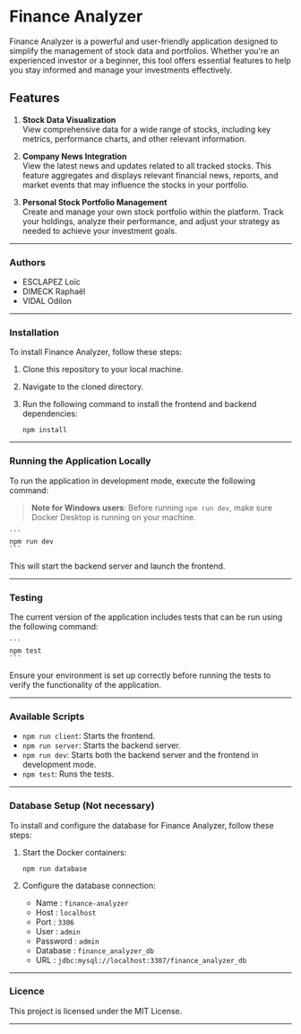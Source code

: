 # Finance Analyzer

Finance Analyzer is a powerful and user-friendly application designed to simplify the management of stock data and portfolios. Whether you're an experienced investor or a beginner, this tool offers essential features to help you stay informed and manage your investments effectively.

## Features

1. **Stock Data Visualization**  
   View comprehensive data for a wide range of stocks, including key metrics, performance charts, and other relevant information.

2. **Company News Integration**  
   View the latest news and updates related to all tracked stocks. This feature aggregates and displays relevant financial news, reports, and market events that may influence the stocks in your portfolio.

3. **Personal Stock Portfolio Management**  
   Create and manage your own stock portfolio within the platform. Track your holdings, analyze their performance, and adjust your strategy as needed to achieve your investment goals.

---

### Authors

- ESCLAPEZ Loïc
- DIMECK Raphaël
- VIDAL Odilon

---

### Installation

To install Finance Analyzer, follow these steps:

1. Clone this repository to your local machine.
2. Navigate to the cloned directory.
3. Run the following command to install the frontend and backend dependencies:

    ```
    npm install
    ```

---

### Running the Application Locally


To run the application in development mode, execute the following command:

  > **Note for Windows users**: Before running `npm run dev`, make sure Docker Desktop is running on your machine.


    ```
    npm run dev
    ```

This will start the backend server and launch the frontend.

---

### Testing

The current version of the application includes tests that can be run using the following command:

    ```
    npm test
    ```

Ensure your environment is set up correctly before running the tests to verify the functionality of the application.

---

### Available Scripts

- `npm run client`: Starts the frontend.
- `npm run server`: Starts the backend server.
- `npm run dev`:  Starts both the backend server and the frontend in development mode.
- `npm test`:  Runs the tests.

---

### Database Setup (Not necessary)

To install and configure the database for Finance Analyzer, follow these steps:

1. Start the Docker containers:

    ```
    npm run database
    ```

2. Configure the database connection:
    - Name : `finance-analyzer`
    - Host : `localhost`
    - Port : `3306`
    - User : `admin`
    - Password : `admin`
    - Database : `finance_analyzer_db`
    - URL : `jdbc:mysql://localhost:3307/finance_analyzer_db`

---

### Licence

This project is licensed under the MIT License.

---

